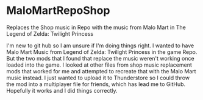 # MaloMartRepoShop
Replaces the Shop music in Repo with the music from Malo Mart in The Legend of Zelda: Twilight Princess

I'm new to git hub so I am unsure if I'm doing things right. I wanted to have Malo Mart Music from Legend of Zelda: Twilight Princess in the game Repo. But the two mods that I found that replace the music weren't working once loaded into the game. I looked at other files from shop music replacement mods that worked for me and attempted to recreate that with the Malo Mart music instead. I just wanted to upload it to Thunderstore so I could throw the mod into a multiplayer file for friends, which has lead me to GitHub. Hopefully it works and I did things correctly.
